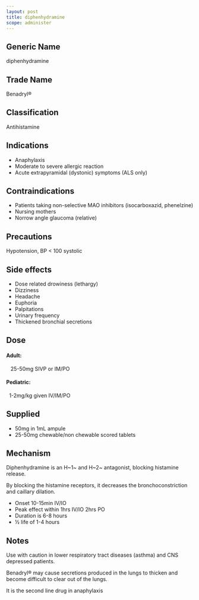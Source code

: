 ```yaml
---
layout: post
title: diphenhydramine
scope: administer
---
```


## Generic Name

diphenhydramine

## Trade Name

Benadryl®

## Classification

Antihistamine

## Indications

- Anaphylaxis
- Moderate to severe allergic reaction
- Acute extrapyramidal (dystonic) symptoms (ALS only)

## Contraindications

- Patients taking non-selective MAO inhibitors (isocarboxazid, phenelzine)
- Nursing mothers
- Norrow angle glaucoma (relative)

## Precautions

Hypotension, BP < 100 systolic

## Side effects

- Dose related drowiness (lethargy)
- Dizziness
- Headache
- Euphoria
- Palpitations
- Urinary frequency
- Thickened bronchial secretions

## Dose

#### Adult:

&nbsp;&nbsp; 25-50mg SIVP or IM/PO

#### Pediatric:

&nbsp;&nbsp;1-2mg/kg given IV/IM/PO

## Supplied

- 50mg in 1mL ampule
- 25-50mg chewable/non chewable scored tablets

## Mechanism

Diphenhydramine is an H~1~ and H~2~ antagonist, blocking histamine release.

By blocking the histamine receptors, it decreases the bronchoconstriction and caillary dilation.

- Onset 10-15min IV/IO
- Peak effect within 1hrs IV/IO 2hrs PO
- Duration is 6-8 hours
- ½ life of 1-4 hours

## Notes

Use with caution in lower respiratory tract diseases (asthma) and CNS depressed patients.

Benadryl® may cause secretions produced in the lungs to thicken and become difficult to clear out of the lungs.

It is the second line drug in anaphylaxis
